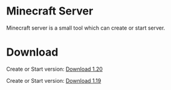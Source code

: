 # Minecraft Server
Minecraft server is a small tool which can create or start server.
# Download
Create or Start version: [Download 1.20](https://github.com/WCT-Dawidolowid/Minecraft-Server/releases/tag/1.20)

Create or Start version: [Download 1.19](https://github.com/WCT-Dawidolowid/Minecraft-Server/releases/tag/1.19.2)
